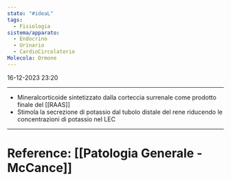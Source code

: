 ```yaml
---
stato: "#ideaL"
tags:
  - Fisiologia
sistema/apparato:
  - Endocrino
  - Urinario
  - CardioCircolatorio
Molecola: Ormone
---
```

16-12-2023 23:20

--- 

- Mineralcorticoide sintetizzato dalla corteccia surrenale come prodotto finale del [[RAAS]]
- Stimola la secrezione di potassio dal tubolo distale del rene riducendo le concentrazioni di potassio nel LEC






--- 
# Reference: [[Patologia Generale - McCance]]